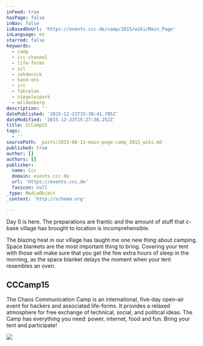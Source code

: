 ```yaml
---
inFeed: true
hasPage: false
inNav: false
isBasedOnUrl: 'https://events.ccc.de/camp/2015/wiki/Main_Page'
inLanguage: en
starred: false
keywords:
  - camp
  - irc-channel
  - life-forms
  - ssl
  - zehdenick
  - hand-ons
  - irc
  - fahrplan
  - ziegeleipark
  - mildenberg
description: ''
datePublished: '2015-12-23T15:30:41.705Z'
dateModified: '2015-12-23T15:27:36.252Z'
title: CCCamp15
tags:
  - ''
sourcePath: _posts/2015-08-12-main-page-camp_2015_wiki.md
published: true
author: []
authors: []
publisher:
  name: Ccc
  domain: events.ccc.de
  url: 'https://events.ccc.de'
  favicon: null
_type: MediaObject
_context: 'http://schema.org'

---
```

Day 0 is here. The preparations are frantic and the amount of stuff that c-base village has brought to location is incomprehensible. 

The blazing heat in our village has taught me one new thing about camping. Space blankets are the most important thing to bring. Covering your tent with those will make sure that you get the few extra hours of sleep in the morning, as the space blanket delays the moment when your tent resembles an oven.

<article style=""><h1>CCCamp15</h1><p>The Chaos Communication Camp is an international, five-day open-air event for hackers and associated life-forms. It provides a relaxed atmosphere for free exchange of technical, social, and political ideas. The Camp has everything you need: power, internet, food and fun. Bring your tent and participate!</p><img src="https://events.ccc.de/camp/2015/wiki/images/thumb/b/be/Cccamp15-logo-small-black_RGB.png/500px-Cccamp15-logo-small-black_RGB.png" /></article>